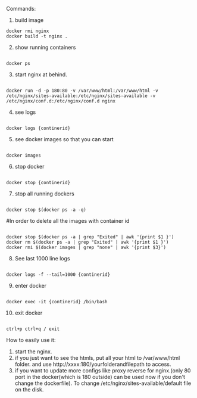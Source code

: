 Commands:
1. build image
<pre><code>docker rmi nginx
docker build -t nginx .
</code></pre>

2. show running containers
<pre><code>
docker ps
</code></pre>

3. start nginx at behind.
<pre><code>
docker run -d -p 180:80 -v /var/www/html:/var/www/html -v /etc/nginx/sites-available:/etc/nginx/sites-available -v /etc/nginx/conf.d:/etc/nginx/conf.d nginx
</code></pre>


4. see logs
<pre><code>
docker logs {continerid}
</code></pre>

5. see docker images so that you can start
<pre><code>
docker images
</code></pre>

6. stop docker
<pre><code>
docker stop {continerid}
</code></pre>

7. stop all running dockers
<pre><code>
docker stop $(docker ps -a -q)
</code></pre>

#In order to delete all the images with container id <None>
<pre><code>
docker stop $(docker ps -a | grep "Exited" | awk '{print $1 }')
docker rm $(docker ps -a | grep "Exited" | awk '{print $1 }')
docker rmi $(docker images | grep "none" | awk '{print $3}')
</code></pre>

8. See last 1000 line logs
<pre><code>
docker logs -f --tail=1000 {continerid}
</code></pre>

9. enter docker
<pre><code>
docker exec -it {continerid} /bin/bash
</code></pre>

10. exit docker
<pre><code>
ctrl+p ctrl+q / exit
</code></pre>

How to easily use it:
1. start the nginx.
2. if you just want to see the htmls, put all your html to /var/www/html folder. and use http://xxxx:180/yourfolderandfilepath to access.
3. if you want to update more configs like proxy reverse for nginx.(only 80 port in the docker(which is 180 outside) can be used now if you don't change the dockerfile). To change /etc/nginx/sites-available/default file on the disk.

